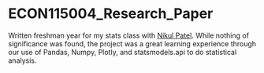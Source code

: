 # ECON115004_Research_Paper

Written freshman year for my stats class with [Nikul Patel](https://www.linkedin.com/in/nikul-patel-42b149206/). While nothing of significance was found, the project was a great learning experience through our use of Pandas, Numpy, Plotly, and statsmodels.api to do statistical analysis.
